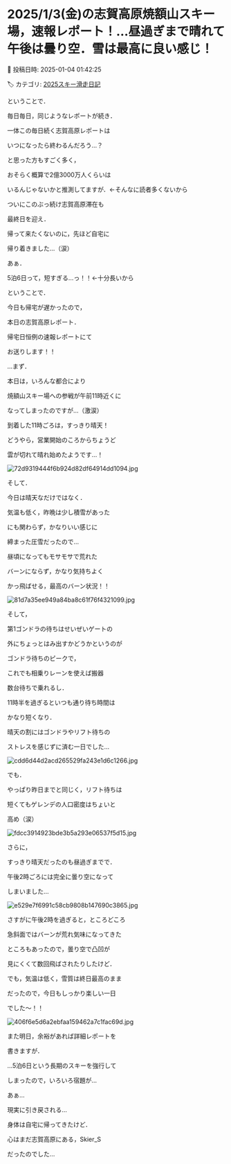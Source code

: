 # 2025/1/3(金)の志賀高原焼額山スキー場，速報レポート！…昼過ぎまで晴れて午後は曇り空．雪は最高に良い感じ！

📅 投稿日時: 2025-01-04 01:42:25

🏷️ カテゴリ: [2025スキー滑走日記](cacd3fbf84d4a679ee61a5894c3f95e14.md)

ということで．


毎日毎日，同じようなレポートが続き．


一体この毎日続く志賀高原レポートは


いつになったら終わるんだろう…？


と思った方もすごく多く，


おそらく概算で2億3000万人くらいは


いるんじゃないかと推測してますが．←そんなに読者多くないから





ついにこのぶっ続け志賀高原滞在も


最終日を迎え．


帰って来たくないのに，先ほど自宅に


帰り着きました…（涙）





あぁ．


5泊6日って，短すぎる…っ！！←十分長いから





ということで．


今日も帰宅が遅かったので，


本日の志賀高原レポート．


帰宅日恒例の速報レポートにて


お送りします！！





…まず．


本日は，いろんな都合により


焼額山スキー場への参戦が午前11時近くに


なってしまったのですが…（激涙）





到着した11時ごろは，すっきり晴天！


どうやら，営業開始のころからちょうど


雲が切れて晴れ始めたようです…！




![72d9319444f6b924d82df64914dd1094.jpg](images/72d9319444f6b924d82df64914dd1094.jpg)







そして．


今日は晴天なだけではなく．


気温も低く，昨晩は少し積雪があった


にも関わらず，かなりいい感じに


締まった圧雪だったので…


昼頃になってもモサモサで荒れた


バーンにならず，かなり気持ちよく


かっ飛ばせる，最高のバーン状況！！




![81d7a35ee949a84ba8c61f76f4321099.jpg](images/81d7a35ee949a84ba8c61f76f4321099.jpg)







そして，


第1ゴンドラの待ちはせいぜいゲートの


外にちょっとはみ出すかどうかというのが


ゴンドラ待ちのピークで，


これでも相乗りレーンを使えば搬器


数台待ちで乗れるし．


11時半を過ぎるといつも通り待ち時間は


かなり短くなり．


晴天の割にはゴンドラやリフト待ちの


ストレスを感じずに済む一日でした…




![cdd6d44d2acd265529fa243e1d6c1266.jpg](images/cdd6d44d2acd265529fa243e1d6c1266.jpg)







でも．


やっぱり昨日までと同じく，リフト待ちは


短くてもゲレンデの人口密度はちょいと


高め（涙）




![fdcc3914923bde3b5a293e06537f5d15.jpg](images/fdcc3914923bde3b5a293e06537f5d15.jpg)







さらに，


すっきり晴天だったのも昼過ぎまでで．


午後2時ごろには完全に曇り空になって


しまいました…




![e529e7f6991c58cb9808b147690c3865.jpg](images/e529e7f6991c58cb9808b147690c3865.jpg)







さすがに午後2時を過ぎると，ところどころ


急斜面ではバーンが荒れ気味になってきた


ところもあったので，曇り空で凸凹が


見にくくて数回飛ばされたりしたけど．


でも，気温は低く，雪質は終日最高のまま


だったので，今日もしっかり楽しい一日


でした～！！




![406f6e5d6a2ebfaa159462a7c1fac69d.jpg](images/406f6e5d6a2ebfaa159462a7c1fac69d.jpg)







また明日，余裕があれば詳細レポートを


書きますが．


…5泊6日という長期のスキーを強行して


しまったので，いろいろ宿題が…





あぁ…


現実に引き戻される…


身体は自宅に帰ってきたけど．


心はまだ志賀高原にある，Skier_S


だったのでした…
